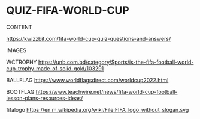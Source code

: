 # QUIZ-FIFA-WORLD-CUP

CONTENT 

https://kwizzbit.com/fifa-world-cup-quiz-questions-and-answers/

IMAGES

WCTROPHY
https://unb.com.bd/category/Sports/is-the-fifa-football-world-cup-trophy-made-of-solid-gold/103291

BALLFLAG
https://www.worldflagsdirect.com/worldcup2022.html

BOOTFLAG
https://www.teachwire.net/news/fifa-world-cup-football-lesson-plans-resources-ideas/

fifalogo
https://en.m.wikipedia.org/wiki/File:FIFA_logo_without_slogan.svg


